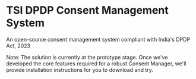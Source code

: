 # TSI DPDP Consent Management System

An open-source consent management system compliant with India's DPDP Act, 2023

Note: The solution is currently at the prototype stage. Once we've developed the core features required for a robust Consent Manager, we'll provide installation instructions for you to download and try.
